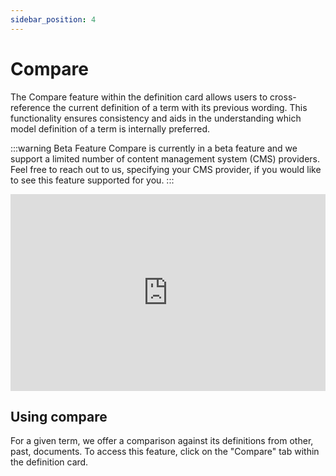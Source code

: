 ```yaml
---
sidebar_position: 4
---
```


# Compare

The Compare feature within the definition card allows users to cross-reference the
current definition of a term with its previous wording. This functionality ensures
consistency and aids in the understanding which model definition of a term is internally
preferred.

:::warning Beta Feature
Compare is currently in a beta feature and we support a limited number of content
management system (CMS) providers. Feel free to reach out to us, specifying your CMS
provider, if you would like to see this feature supported for you.
:::

<iframe width="100%" height="315" src="https://www.youtube.com/embed/fjmvIMhNSjo?si=TG0zya0f_bSW04z9" title="YouTube video player" frameborder="0" allow="accelerometer; autoplay; clipboard-write; encrypted-media; gyroscope; picture-in-picture; web-share" allowfullscreen></iframe>

## Using compare

For a given term, we offer a comparison against its definitions from other, past,
documents. To access this feature, click on the "Compare" tab within the definition
card.
